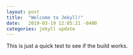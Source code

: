 ```yaml
---
layout: post
title:  "Welcome to Jekyll!"
date:   2019-03-19 12:05:21 -0400
categories: jekyll update
---
```

This is just a quick test to see if the build works.
